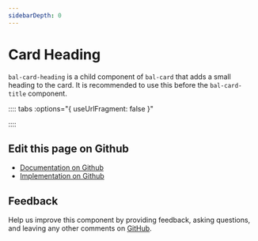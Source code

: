 ```yaml
---
sidebarDepth: 0
---
```



# Card Heading

`bal-card-heading` is a child component of `bal-card` that adds a small heading to the card. It is recommended to use this before the `bal-card-title` component.




<!-- docs:child of bal-card -->

:::: tabs :options="{ useUrlFragment: false }"


::::

## Edit this page on Github

* [Documentation on Github](https://github.com/baloise/design-system/blob/master/docs/src/components/components/bal-card-heading.md)
* [Implementation on Github](https://github.com/baloise/design-system/blob/master/packages/components/src/components/bal-card-heading)

## Feedback

Help us improve this component by providing feedback, asking questions, and leaving any other comments on [GitHub](https://github.com/baloise/design-system/issues/new).

